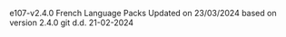 e107-v2.4.0 French Language Packs
Updated on 23/03/2024
based on  version 2.4.0 git d.d. 21-02-2024
